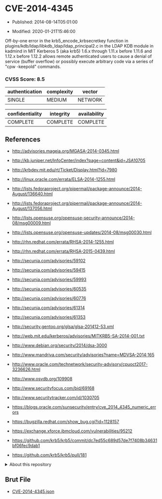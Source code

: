 # CVE-2014-4345

- Published: 2014-08-14T05:01:00

- Modified: 2020-01-21T15:46:00

Off-by-one error in the krb5_encode_krbsecretkey function in plugins/kdb/ldap/libkdb_ldap/ldap_principal2.c in the LDAP KDB module in kadmind in MIT Kerberos 5 (aka krb5) 1.6.x through 1.11.x before 1.11.6 and 1.12.x before 1.12.2 allows remote authenticated users to cause a denial of service (buffer overflow) or possibly execute arbitrary code via a series of "cpw -keepold" commands.

### CVSS Score: **8.5**

| authentication | complexity | vector |
| --- | --- | --- |
| SINGLE | MEDIUM | NETWORK |

| confidentiality | integrity | availability |
| --- | --- | --- |
| COMPLETE | COMPLETE | COMPLETE |

## References

* http://advisories.mageia.org/MGASA-2014-0345.html

* http://kb.juniper.net/InfoCenter/index?page=content&id=JSA10705

* http://krbdev.mit.edu/rt/Ticket/Display.html?id=7980

* http://linux.oracle.com/errata/ELSA-2014-1255.html

* http://lists.fedoraproject.org/pipermail/package-announce/2014-August/136640.html

* http://lists.fedoraproject.org/pipermail/package-announce/2014-August/137056.html

* http://lists.opensuse.org/opensuse-security-announce/2014-08/msg00009.html

* http://lists.opensuse.org/opensuse-updates/2014-08/msg00030.html

* http://rhn.redhat.com/errata/RHSA-2014-1255.html

* http://rhn.redhat.com/errata/RHSA-2015-0439.html

* http://secunia.com/advisories/59102

* http://secunia.com/advisories/59415

* http://secunia.com/advisories/59993

* http://secunia.com/advisories/60535

* http://secunia.com/advisories/60776

* http://secunia.com/advisories/61314

* http://secunia.com/advisories/61353

* http://security.gentoo.org/glsa/glsa-201412-53.xml

* http://web.mit.edu/kerberos/advisories/MITKRB5-SA-2014-001.txt

* http://www.debian.org/security/2014/dsa-3000

* http://www.mandriva.com/security/advisories?name=MDVSA-2014:165

* http://www.oracle.com/technetwork/security-advisory/cpuoct2017-3236626.html

* http://www.osvdb.org/109908

* http://www.securityfocus.com/bid/69168

* http://www.securitytracker.com/id/1030705

* https://blogs.oracle.com/sunsecurity/entry/cve_2014_4345_numeric_errors

* https://bugzilla.redhat.com/show_bug.cgi?id=1128157

* https://exchange.xforce.ibmcloud.com/vulnerabilities/95212

* https://github.com/krb5/krb5/commit/dc7ed55c689d57de7f7408b34631bf06fec9dab1

* https://github.com/krb5/krb5/pull/181

<details>
<summary>About this repository</summary> 

  This repository is part of the project [Live Hack CVE](https://github.com/Live-Hack-CVE). Main website can be found [www.live-hack.org](https://www.live-hack.org) 
  
  Made by [Sn0wAlice](https://github.com/Sn0wAlice) for the people that care about security and need to have a feed of the latest CVEs. Hope you enjoy it, don't forget to star the repo and follow me on [Twitter](https://twitter.com/Sn0wAlice) and [Github](https://github.com/Sn0wAlice). And that is my [personnal website](https://www.alice-snow.me/)

  - [Home Page](https://github.com/Live-Hack-CVE)
  - [Framework](https://github.com/Live-Hack-CVE/cve-framework)
  - [CVE database](https://github.com/Live-Hack-CVE/full_database)
  - [Changelog](https://github.com/Live-Hack-CVE/Changelog)
</details>

## Brut File

* [CVE-2014-4345.json](https://raw.githubusercontent.com/Live-Hack-CVE/full_database/main/cves/2014/CVE-2014-4345.json)

